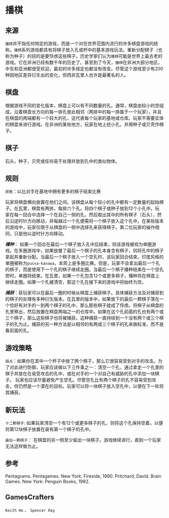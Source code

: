 # 播棋

## 来源

`播棋`并不指任何特定的游戏，而是一个对在世界范围内流行的许多棋盘游戏的统称。`播棋`系列游戏都具有将棋子放入孔或杯中的基本游戏玩法。重新分配棋子（也称为种子）的目的是要俘虏这些棋子。历史学家们认为`播棋`可能是世界上最古老的游戏。它在非洲已经有数千年的历史了。甚至到了今天，`播棋`在非洲大部分地区，中东和亚洲都很受欢迎，最初的许多规定也都没有改变。尽管这个游戏至少有200种因地区差异衍生出的变化，但西非瓦里人也许是最著名的人。

## 棋盘

根据游戏不同的变化版本，棋盘上可以有不同数量的孔。通常，棋盘由较小的空组成，沿着棋盘长方向的每一排孔彼此相邻（两排中的每一排属于一个玩家），并且在棋盘的两端都有一个较大的孔，这代表每个玩家的基地或仓库。玩家不需要实体的棋盘来进行游戏。在非洲的某些地方，玩家在地上挖小孔，并用种子或贝壳作棋子。

## 棋子

石头，种子，贝壳或任何易于处理并放到孔中的类似物体。

## 规则

`获胜`：以比对手在基地中拥有更多的棋子结束比赛

玩家将棋盘横向放置在他们之间。该棋盘从每个较小的孔中都有一定数量的起始棋子。在瓦里，棋盘有两排，每排六个孔。将四个棋子或种子放到12个小孔中。玩家在每一回合中选择一个在自己一侧的孔，然后取出其中的所有棋子（石头），然后沿逆时针方向移动，并每越过一个孔便需将一个棋子放入这个孔中。在某些版本的游戏中，玩家仅限于从棋盘的一侧中选择孔来获得棋子。第二位玩家的操作相同，只是他以逆时针方向移动。

***播种***： 如果一个回合在最后一个棋子放入孔中后结束，则该游戏被视为单圈游戏。在多圈游戏中，如果放置了最后一个棋子的孔本身含有棋子，则将孔中的棋子拿起并重新分配。当最后一个棋子放入一个空孔时，该玩家回合结束。印度风格的单圈被称为`pussa-kanawa`，本质上是多圈比赛。但是，玩家不会拿出最后一个孔的棋子，而是使用下一个孔的棋子继续走圈。当最后一个棋子播种结束在一个空孔旁时，单圈将结束。在瓦里，如果一个孔包含12个或更多棋子，播种将在棋盘上继续走圈。如果一个孔被清空，那这个孔在接下来的游戏中将始终为空。

***捕获***：获玩家可以在最后一圈的时候从棋盘上捕获棋子。具体捕获方法及对捕获到的棋子的处理有多种衍生版本。在瓦里的版本中，如果放下的最后一颗棋子落在一个恰好有对手的一到两个棋子的孔中，那么那些棋子就成了俘虏。将棋子从棋盘的孔里移出，然后放置在棋盘两端之一的仓库中。如果在这个孔前面的孔也有两个或三个棋子，那么这些棋子也将被捕获。这种捕获一直持续到一个没有两个或三个棋子的孔为止。捕获的另一种方法是以相邻的有两或三个棋子的孔来做标准，而不是看前面的孔。

## 游戏策略

`弱点`：如果你在其中一个杯子中放了两个棋子，那么它很容易受到对手的攻击。为了对此进行防御，玩家应该做以下三件事之一：清空一个孔，通过拿走一个孔里的棋子并放在在易受攻击的孔中，或在对手的一个对自己有威胁的孔中添加一块棋子。
玩家也应该尽量避免产生空孔。尽管空孔比有两个棋子的孔不容易受到攻击，但仍然是一个潜在的目标。玩家可以将一块棋子放入空孔中，以便在下一轮将其捕获。

## 新玩法

`十二颗棋子`: 如果玩家清空一个有12个或更多棋子的孔，则将这个孔保持空着，以便将第12块棋子放置在装有第一个棋子的孔中。

`最后一颗棋子`： 在棋盘的另一侧至少留出一块棋子。游戏继续进行，直到一个玩家无法这样做为止。

## 参考

Pentagrams. Pentagames. New York: Fireside, 1990. Pritchard, David. Brain Games. New York: Penguin Books, 1982.

## GamesCrafters

`Keith Ho` 、 `Spencer Ray`

